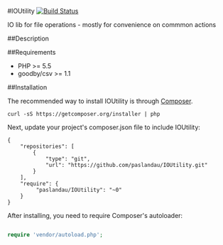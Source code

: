 #IOUtility
[![Build Status](https://travis-ci.org/paslandau/IOUtility.svg?branch=master)](https://travis-ci.org/paslandau/IOUtility)

IO lib for file operations - mostly for convenience on commmon actions

##Description

##Requirements

- PHP >= 5.5
- goodby/csv >= 1.1

##Installation

The recommended way to install IOUtility is through [Composer](http://getcomposer.org/).

    curl -sS https://getcomposer.org/installer | php

Next, update your project's composer.json file to include IOUtility:

    {
        "repositories": [
            {
                "type": "git",
                "url": "https://github.com/paslandau/IOUtility.git"
            }
        ],
        "require": {
             "paslandau/IOUtility": "~0"
        }
    }

After installing, you need to require Composer's autoloader:
```php

require 'vendor/autoload.php';
```